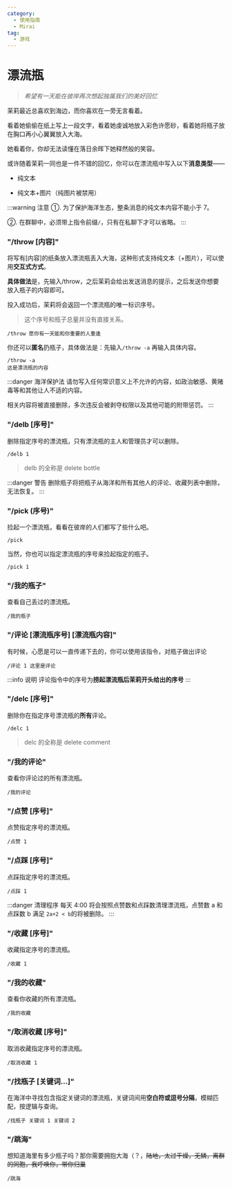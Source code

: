 ```yaml
---
category:
  - 使用指南
  - Mirai
tag:
  - 游戏
---
```


# 漂流瓶

> _希望有一天能在彼岸再次想起独属我们的美好回忆_

茉莉最近总喜欢到海边，而你喜欢在一旁无言看着。

看着她偷偷在纸上写上一段文字，看着她虔诚地放入彩色许愿砂，看着她将瓶子放在胸口再小心翼翼放入大海。

她看着你，你却无法读懂在落日余晖下她释然般的笑容。

或许随着茉莉一同也是一件不错的回忆，你可以在漂流瓶中写入以下**消息类型**——

- 纯文本

- 纯文本+图片（纯图片被禁用）

:::warning 注意
①. 为了保护海洋生态，整条消息的纯文本内容不能小于 7。

②. 在群聊中，必须带上指令前缀`/`，只有在私聊下才可以省略。
:::

### "/throw [内容]"

将写有[内容]的纸条放入漂流瓶丢入大海，这种形式支持纯文本（+图片），可以使用**交互式方式**。

**具体做法**是，先输入/throw，之后茉莉会给出发送消息的提示，之后发送你想要放入瓶子的内容即可。

投入成功后，茉莉将会返回一个漂流瓶的唯一标识序号。

> 这个序号和瓶子总量并没有直接关系。

```
/throw 愿你有一天能和你重要的人重逢
```

你还可以**匿名**扔瓶子，具体做法是：先输入`/throw -a` 再输入具体内容。

```
/throw -a
这是漂流瓶的内容
```

:::danger 海洋保护法
请勿写入任何常识意义上不允许的内容，如政治敏感、黄赌毒等和其他让人不适的内容。

相关内容将被直接删除，多次违反会被剥夺权限以及其他可能的附带惩罚。
:::

### "/delb [序号]"

删除指定序号的漂流瓶，只有漂流瓶的主人和管理员才可以删除。

```
/delb 1
```

> delb 的全称是 delete bottle

:::danger 警告
删除瓶子将把瓶子从海洋和所有其他人的评论、收藏列表中删除，无法恢复。
:::

### "/pick (序号)"

捡起一个漂流瓶，看看在彼岸的人们都写了些什么吧。

```
/pick
```

当然，你也可以指定漂流瓶的序号来捡起指定的瓶子。

```
/pick 1
```

### "/我的瓶子"

查看自己丢过的漂流瓶。

```
/我的瓶子
```

### "/评论 [漂流瓶序号] [漂流瓶内容]"

有时候，心愿是可以一直传递下去的，你可以使用该指令，对瓶子做出评论

```
/评论 1 这里是评论
```

:::info 说明
评论指令中的序号为**捞起漂流瓶后茉莉开头给出的序号**
:::

### "/delc [序号]"

删除你在指定序号漂流瓶的**所有**评论。

```
/delc 1
```

> delc 的全称是 delete comment

### "/我的评论"

查看你评论过的所有漂流瓶。

```
/我的评论
```

### "/点赞 [序号]"

点赞指定序号的漂流瓶。

```
/点赞 1
```

### "/点踩 [序号]"

点踩指定序号的漂流瓶。

```
/点踩 1
```

:::danger 清理程序
每天 4:00 将会按照点赞数和点踩数清理漂流瓶，点赞数 a 和点踩数 b 满足 `2a+2 < b`的将被删除。
:::

### "/收藏 [序号]"

收藏指定序号的漂流瓶。

```
/收藏 1
```

### "/我的收藏"

查看你收藏的所有漂流瓶。

```
/我的收藏
```

### "/取消收藏 [序号]"

取消收藏指定序号的漂流瓶。

```
/取消收藏 1
```

### "/找瓶子 [关键词...]"

在海洋中寻找包含指定关键词的漂流瓶，关键词间用**空白符或逗号分隔**，模糊匹配，按逻辑与查询。

```
/找瓶子 关键词 1 关键词 2
```

### "/跳海"

想知道海里有多少瓶子吗？那你需要拥抱大海（？，~~陆地，太过干燥，无鳞，离群的同胞，我呼唤你，带你归巢~~

```
/跳海
```
